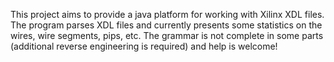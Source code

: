 This project aims to provide a java platform for working with Xilinx XDL files. The program parses XDL files and currently presents some statistics on the wires, wire segments, pips, etc. The grammar is not complete in some parts (additional reverse engineering is required) and help is welcome!